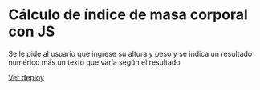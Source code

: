# Cálculo de índice de masa corporal con JS
Se le pide al usuario que ingrese su altura y peso y se indica un resultado numérico más un texto que varía según el resultado

[Ver deploy](https://maru10h.github.io/Calculo-IMC/)
